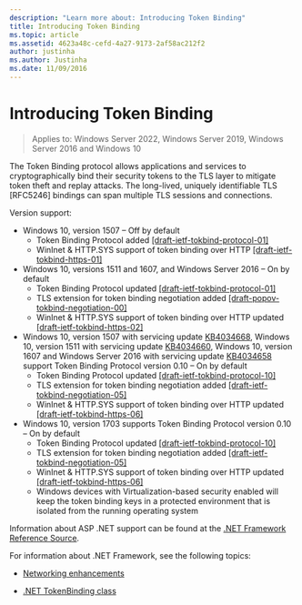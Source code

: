 ```yaml
---
description: "Learn more about: Introducing Token Binding"
title: Introducing Token Binding
ms.topic: article
ms.assetid: 4623a48c-cefd-4a27-9173-2af58ac212f2
author: justinha
ms.author: Justinha
ms.date: 11/09/2016
---
```


# Introducing Token Binding

>Applies to: Windows Server 2022, Windows Server 2019, Windows Server 2016 and Windows 10

The Token Binding protocol allows applications and services to cryptographically bind their security tokens to the TLS layer to mitigate token theft and replay attacks.
The long-lived, uniquely identifiable TLS [RFC5246] bindings can span multiple TLS sessions and connections.

Version support:

- Windows 10, version 1507 – Off by default
    - Token Binding Protocol added [[draft-ietf-tokbind-protocol-01]](https://datatracker.ietf.org/doc/draft-ietf-tokbind-protocol/01/)
    - WinInet & HTTP.SYS support of token binding over HTTP [[draft-ietf-tokbind-https-01]](https://datatracker.ietf.org/doc/draft-ietf-tokbind-https/01/)
- Windows 10, versions 1511 and 1607, and Windows Server 2016 – On by default
    - Token Binding Protocol updated [[draft-ietf-tokbind-protocol-01]](https://datatracker.ietf.org/doc/draft-ietf-tokbind-protocol/01/)
    - TLS extension for token binding negotiation added [[draft-popov-tokbind-negotiation-00]](https://tools.ietf.org/html/draft-popov-tokbind-negotiation-00)
    - WinInet & HTTP.SYS support of token binding over HTTP updated [[draft-ietf-tokbind-https-02]](https://datatracker.ietf.org/doc/draft-ietf-tokbind-https/02/)
- Windows 10, version 1507 with servicing update [KB4034668](https://support.microsoft.com/kb/KB4034668), Windows 10, version 1511 with servicing update [KB4034660](https://support.microsoft.com/kb/KB4034660), Windows 10, version 1607 and Windows Server 2016 with servicing update [KB4034658](https://support.microsoft.com/kb/KB4034658) support Token Binding Protocol version 0.10 – On by default
    - Token Binding Protocol updated [[draft-ietf-tokbind-protocol-10]](https://datatracker.ietf.org/doc/draft-ietf-tokbind-protocol/10/)
    - TLS extension for token binding negotiation added [[draft-ietf-tokbind-negotiation-05]](https://tools.ietf.org/html/draft-ietf-tokbind-negotiation-05)
    - WinInet & HTTP.SYS support of token binding over HTTP updated [[draft-ietf-tokbind-https-06]](https://datatracker.ietf.org/doc/draft-ietf-tokbind-https/06/)
- Windows 10, version 1703 supports Token Binding Protocol version 0.10 – On by default
    - Token Binding Protocol updated [[draft-ietf-tokbind-protocol-10]](https://datatracker.ietf.org/doc/draft-ietf-tokbind-protocol/10/)
    - TLS extension for token binding negotiation added [[draft-ietf-tokbind-negotiation-05]](https://tools.ietf.org/html/draft-ietf-tokbind-negotiation-05)
    - WinInet & HTTP.SYS support of token binding over HTTP updated [[draft-ietf-tokbind-https-06]](https://datatracker.ietf.org/doc/draft-ietf-tokbind-https/06/)
    - Windows devices with Virtualization-based security enabled will keep the token binding keys in a protected environment that is isolated from the running operating system

Information about ASP .NET support can be found at the [.NET Framework Reference Source](https://referencesource.microsoft.com/#System.Web/ITlsTokenBindingInfo.cs,4a5e5668f5c31170).

For information about .NET Framework, see the following topics:

- [Networking enhancements](https://blogs.msdn.microsoft.com/dotnet/2015/11/30/net-framework-4-6-1-is-now-available/#networking)

- [.NET TokenBinding class](/dotnet/api/system.security.authentication.extendedprotection.tokenbinding?view=netframework-4.8&preserve-view=true)
